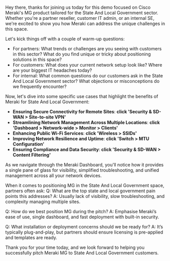 Hey there, thanks for joining us today for this demo focused on Cisco Meraki's MG product tailored for the State And Local Government sector. Whether you're a partner reseller, customer IT admin, or an internal SE, we're excited to show you how Meraki can address the unique challenges in this space. 

Let's kick things off with a couple of warm-up questions:
- For partners: What trends or challenges are you seeing with customers in this sector? What do you find unique or tricky about positioning solutions in this space?
- For customers: What does your current network setup look like? Where are your biggest IT headaches today?
- For internal: What common questions do our customers ask in the State And Local Government sector? What objections or misconceptions do we frequently encounter?

Now, let's dive into some specific use cases that highlight the benefits of Meraki for State And Local Government:
- **Ensuring Secure Connectivity for Remote Sites**: **click 'Security & SD-WAN > Site-to-site VPN'**
- **Streamlining Network Management Across Multiple Locations**: **click 'Dashboard > Network-wide > Monitor > Clients'**
- **Enhancing Public Wi-Fi Services**: **click 'Wireless > SSIDs'**
- **Improving Network Resilience and Uptime**: **click 'Switch > MTU Configuration'**
- **Ensuring Compliance and Data Security**: **click 'Security & SD-WAN > Content Filtering'**

As we navigate through the Meraki Dashboard, you'll notice how it provides a single pane of glass for visibility, simplified troubleshooting, and unified management across all your network devices. 

When it comes to positioning MG in the State And Local Government space, partners often ask:
Q: What are the top state and local government pain points this addresses?
A: Usually lack of visibility, slow troubleshooting, and complexity managing multiple sites.

Q: How do we best position MG during the pitch?
A: Emphasise Meraki’s ease of use, single dashboard, and fast deployment with built-in security.

Q: What installation or deployment concerns should we be ready for?
A: It’s typically plug-and-play, but partners should ensure licensing is pre-applied and templates are ready.

Thank you for your time today, and we look forward to helping you successfully pitch Meraki MG to State And Local Government customers.